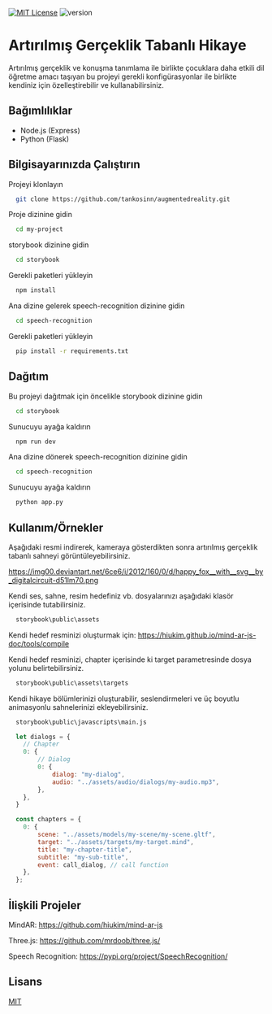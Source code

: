 [![MIT License](https://img.shields.io/badge/License-MIT-green.svg)](https://choosealicense.com/licenses/mit/)
![version](https://img.shields.io/badge/version-1.0.0-blue.svg) 

  
# Artırılmış Gerçeklik Tabanlı Hikaye
Artırılmış gerçeklik ve konuşma tanımlama ile birlikte çocuklara daha etkili dil öğretme amacı taşıyan bu projeyi gerekli konfigürasyonlar ile birlikte kendiniz için özelleştirebilir ve kullanabilirsiniz.


## Bağımlılıklar

- Node.js (Express)
- Python (Flask)


  
## Bilgisayarınızda Çalıştırın

Projeyi klonlayın

```bash
  git clone https://github.com/tankosinn/augmentedreality.git
```

Proje dizinine gidin

```bash
  cd my-project
```

storybook dizinine gidin

```bash
  cd storybook
```

Gerekli paketleri yükleyin

```bash
  npm install
```

Ana dizine gelerek speech-recognition dizinine gidin

```bash
  cd speech-recognition
```

Gerekli paketleri yükleyin

```bash
  pip install -r requirements.txt
```

  
## Dağıtım

Bu projeyi dağıtmak için öncelikle storybook dizinine gidin

```bash
  cd storybook
```
Sunucuyu ayağa kaldırın

```bash
  npm run dev
```

Ana dizine dönerek speech-recognition dizinine gidin


```bash
  cd speech-recognition
```

Sunucuyu ayağa kaldırın

```bash
  python app.py
```
  
## Kullanım/Örnekler

Aşağıdaki resmi indirerek, kameraya gösterdikten sonra artırılmış gerçeklik tabanlı sahneyi görüntüleyebilirsiniz.

https://img00.deviantart.net/6ce6/i/2012/160/0/d/happy_fox__with__svg__by_digitalcircuit-d51lm70.png


Kendi ses, sahne, resim hedefiniz vb. dosyalarınızı aşağıdaki klasör içerisinde tutabilirsiniz.

```bash
  storybook\public\assets
```
Kendi hedef resminizi oluşturmak için: https://hiukim.github.io/mind-ar-js-doc/tools/compile

Kendi hedef resminizi, chapter içerisinde ki target parametresinde dosya yolunu belirtebilirsiniz. 

```bash
  storybook\public\assets\targets
```

Kendi hikaye bölümlerinizi oluşturabilir, seslendirmeleri ve üç boyutlu animasyonlu sahnelerinizi ekleyebilirsiniz.

```bash
  storybook\public\javascripts\main.js
```

```javascript
  let dialogs = {
    // Chapter
    0: {
        // Dialog
        0: {
            dialog: "my-dialog",
            audio: "../assets/audio/dialogs/my-audio.mp3",
        },
    },
  }

  const chapters = {
    0: {
        scene: "../assets/models/my-scene/my-scene.gltf",
        target: "../assets/targets/my-target.mind",
        title: "my-chapter-title",
        subtitle: "my-sub-title",
        event: call_dialog, // call function
    },
  };
```

  
## İlişkili Projeler
MindAR: https://github.com/hiukim/mind-ar-js

Three.js: https://github.com/mrdoob/three.js/

Speech Recognition: https://pypi.org/project/SpeechRecognition/


  
## Lisans

[MIT](https://choosealicense.com/licenses/mit/)

  